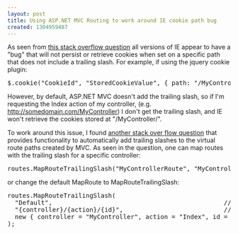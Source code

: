 ```yaml
---
layout: post
title: Using ASP.NET MVC Routing to work around IE cookie path bug
created: 1304959487
---
```

As seen from <a href="http://stackoverflow.com/questions/2156399/restful-cookie-path-fails-in-ie-without-trailing-slash" target="_blank">this stack overflow question</a> all versions of IE appear to have a "bug" that will not persist or retrieve cookies when set on a specific path that does not include a trailing slash. For example, if using the jquery cookie plugin:

<pre class="brush: jscript">
$.cookie("CookieId", "StoredCookieValue", { path: "/MyController/" });
</pre>

However, by default, ASP.NET MVC doesn't add the trailing slash, so if I'm requesting the Index action of my controller, (e.g. http://somedomain.com/MyController) I don't get the trailing slash, and IE won't retrieve the cookies stored at "/MyController/".

To work around this issue, I found <a href="http://stackoverflow.com/questions/1385265/add-a-trailing-slash-at-the-end-of-each-url" target="_blank">another stack over flow question</a> that provides functionality to automatically add trailing slashes to the virtual route paths created by MVC. As seen in the question, one can map routes with the trailing slash for a specific controller:
<pre class="brush: csharp">
routes.MapRouteTrailingSlash("MyControllerRoute", "MyController/{action}/{id}", new { controller = "MyController", action = "Index", id = "" });
</pre>

 or change the default MapRoute to MapRouteTrailingSlash:

<pre class="brush: csharp">
routes.MapRouteTrailingSlash(
  "Default",                                              // Route name
  "{controller}/{action}/{id}",                           // URL with parameters
  new { controller = "MyController", action = "Index", id = "" }  // Parameter defaults
);
</pre>
